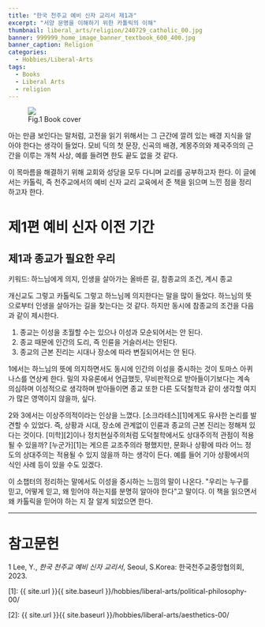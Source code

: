 ```yaml
---
title: "한국 천주교 예비 신자 교리서 제1과"
excerpt: "서양 문명을 이해하기 위한 카톨릭의 이해"
thumbnail: liberal_arts/religion/240729_catholic_00.jpg
banner: 999999_home_image_banner_textbook_600_400.jpg
banner_caption: Religion
categories:
  - Hobbies/Liberal-Arts
tags:
  - Books
  - Liberal Arts
  - religion
---
```


<figure style="width: 33%" class="align-center">
  <a href="{{ site.url }}{{ site.baseurl }}/assets/images/liberal_arts/religion/240729_catholic_00.jpg">
  <img src="{{ site.url }}{{ site.baseurl }}/assets/images/liberal_arts/religion/240729_catholic_00.jpg">
  </a>
  <figcaption>
  Fig.1 Book cover
  </figcaption>
</figure>

아는 만큼 보인다는 말처럼, 고전을 읽기 위해서는 그 근간에 깔려 있는 배경 지식을 알아야 한다는 생각이 들었다. 모비 딕의 첫 문장, 신곡의 배경, 계몽주의와 제국주의의 근간을 이루는 개척 사상, 예를 들려면 한도 끝도 없을 것 같다.

이 목마름을 해결하기 위해 교회와 성당을 모두 다니며 교리를 공부하고자 한다. 이 글에서는 카톨릭, 즉 천주교에서의 예비 신자 교리 교육에서 준 책을 읽으며 느낀 점을 정리하고자 한다.

# 제1편 예비 신자 이전 기간
## 제1과 종교가 필요한 우리

키워드: 하느님에게 의지, 인생을 살아가는 올바른 길, 참종교의 조건, 계시 종교

개신교도 그렇고 카톨릭도 그렇고 하느님께 의지한다는 말을 많이 들었다. 하느님의 뜻으로부터 인생을 살아가는 길을 찾는다는 것 같다. 하지만 동시에 참종교의 조건을 다음과 같이 제시한다.

1. 종교는 이성을 초월할 수는 있으나 이성과 모순되어서는 안 된다.
2. 종교 때문에 인간의 도리, 즉 인륜을 거슬러서는 안된다.
3. 종교의 근본 진리는 시대나 장소에 따라 변질되어서는 안 된다.

1에서는 하느님의 뜻에 의지하면서도 동시에 인간의 이성을 중시하는 것이 토마스 아퀴나스를 연상케 한다. 밀의 자유론에서 언급했듯, 무비판적으로 받아들이기보다는 계속 의심하며 이성적으로 생각하며 받아들이면 종교 또한 다른 도덕철학과 같이 생각할 여지가 많은 영역이지 않을까, 싶다.

2와 3에서는 이상주의적이라는 인상을 느꼈다. [소크라테스][1]에게도 유사한 논리를 발견할 수 있었다. 즉, 상황과 시대, 장소에 관계없이 인륜과 종교의 근본 진리는 정해져 있다는 것이다. [미학][2]이나 정치현실주의처럼 도덕철학에서도 상대주의적 관점이 적용될 수 있을까? [누군가][1]는 게으른 교조주의라 평했지만, 문화나 상황에 따라 어느 정도의 상대주의는 적용될 수 있지 않을까 하는 생각이 든다. 예를 들어 기아 상황에서의 식인 사례 등이 있을 수도 있겠다.

이 소챕터의 정리하는 말에서도 이성을 중시하는 느낌의 말이 나온다. "우리는 누구를 믿고, 어떻게 믿고, 왜 믿어야 하는지를 분명히 알아야 한다"고 말이다. 이 책을 읽으면서 왜 카톨릭을 믿어야 하는 지 잘 알게 되었으면 한다.

---

# 참고문헌

1 Lee, Y., *한국 천주교 예비 신자 교리서*, Seoul, S.Korea: 한국천주교중앙협의회, 2023.

[1]: {{ site.url }}{{ site.baseurl }}/hobbies/liberal-arts/political-philosophy-00/

[2]: {{ site.url }}{{ site.baseurl }}/hobbies/liberal-arts/aesthetics-00/